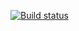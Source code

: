 [![Build status](https://ci.appveyor.com/api/projects/status/g4mbh817hooa5jfo/branch/main?svg=true)](https://ci.appveyor.com/project/Kelavo/postmanecho/branch/main)
